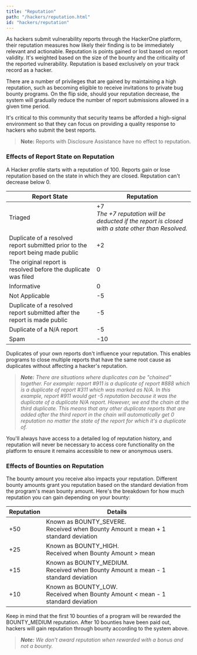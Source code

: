 ```yaml
---
title: "Reputation"
path: "/hackers/reputation.html"
id: "hackers/reputation"
---
```


As hackers submit vulnerability reports through the HackerOne platform, their reputation measures how likely their finding is to be immediately relevant and actionable. Reputation is points gained or lost based on report validity. It's weighted based on the size of the bounty and the criticality of the reported vulnerability. Reputation is based exclusively on your track record as a hacker.

There are a number of privileges that are gained by maintaining a high reputation, such as becoming eligible to receive invitations to private bug bounty programs. On the flip side, should your reputation decrease, the system will gradually reduce the number of report submissions allowed in a given time period.

It's critical to this community that security teams be afforded a high-signal environment so that they can focus on providing a quality response to hackers who submit the best reports.

> **Note:** Reports with Disclosure Assistance have no effect to reputation. 

### Effects of Report State on Reputation
A Hacker profile starts with a reputation of 100. Reports gain or lose reputation based on the state in which they are closed. Reputation can't decrease below 0.

Report State | Reputation
------------ | ------------
Triaged | +7 <br><i>The +7 reputation will be deducted if the report is closed with a state other than Resolved.</i></b>
Duplicate of a resolved report submitted prior to the report being made public | +2
The original report is resolved before the duplicate was filed | 0
Informative | 0
Not Applicable | -5
Duplicate of a resolved report submitted after the report is made public | -5
Duplicate of a N/A report | -5
Spam | -10

Duplicates of your own reports don't influence your reputation. This enables programs to close multiple reports that have the same root cause as duplicates without affecting a hacker's reputation.

><i><b>Note:</b> There are situations where duplicates can be "chained" together. For example: report #911 is a duplicate of report #888 which is a duplicate of report #311 which was marked as N/A. In this example, report #911 would get -5 reputation because it was the duplicate of a duplicate N/A report. However, we end the chain at the third duplicate. This means that any other duplicate reports that are added after the third report in the chain will automatically get 0 reputation no matter the state of the report for which it's a duplicate of.</i>

You'll always have access to a detailed log of reputation history, and reputation will never be necessary to access core functionality on the platform to ensure it remains accessible to new or anonymous users.

### Effects of Bounties on Reputation
The bounty amount you receive also impacts your reputation. Different bounty amounts grant you reputation based on the standard deviation from the program's mean bounty amount. Here's the breakdown for how much reputation you can gain depending on your bounty:

Reputation | Details
---------- | --------
+50 | Known as BOUNTY_SEVERE. <br>Received when Bounty Amount ≥ mean + 1 standard deviation
+25 | Known as BOUNTY_HIGH. <br>Received when Bounty Amount > mean
+15 | Known as BOUNTY_MEDIUM. <br>Received when Bounty Amount ≥ mean - 1 standard deviation
+10 | Known as BOUNTY_LOW. <br>Received when Bounty Amount < mean - 1 standard deviation

Keep in mind that the first 10 bounties of a program will be rewarded the BOUNTY_MEDIUM reputation. After 10 bounties have been paid out, hackers will gain reputation through bounty according to the system above.

><i><b>Note:</b> We don't award reputation when rewarded with a bonus and not a bounty.</i>
